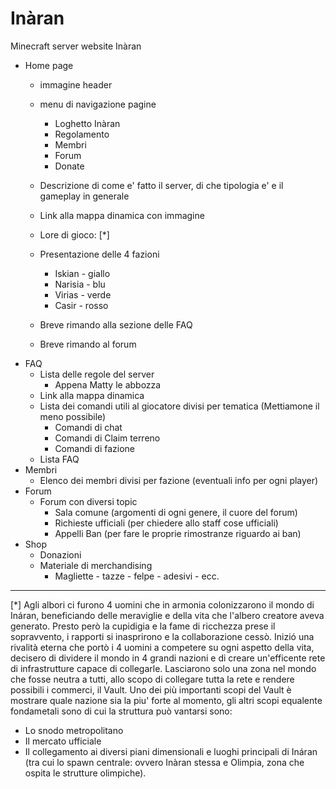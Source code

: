 # Inàran
Minecraft server website Inàran



- Home page 
  - immagine header
  - menu di navigazione pagine
    - Loghetto Inàran
    - Regolamento
    - Membri
    - Forum
    - Donate
  - Descrizione di come e' fatto il server, di che tipologia e' e il gameplay in generale
  - Link alla mappa dinamica con immagine
  - Lore di gioco: [*]
  - Presentazione delle 4 fazioni
    - Iskian - giallo
    - Narisia - blu
    - Virias - verde
    - Casir - rosso
    
  - Breve rimando alla sezione delle FAQ
  - Breve rimando al forum
- FAQ
  - Lista delle regole del server
    - Appena Matty le abbozza
  - Link alla mappa dinamica
  - Lista dei comandi utili al giocatore divisi per tematica (Mettiamone il meno possibile)
    - Comandi di chat
    - Comandi di Claim terreno
    - Comandi di fazione
  - Lista FAQ
- Membri
  - Elenco dei membri divisi per fazione (eventuali info per ogni player)
- Forum
  - Forum con diversi topic
    - Sala comune (argomenti di ogni genere, il cuore del forum)
    - Richieste ufficiali (per chiedere allo staff cose ufficiali)
    - Appelli Ban (per fare le proprie rimostranze riguardo ai ban)
- Shop
  - Donazioni
  - Materiale di merchandising
    - Magliette - tazze - felpe - adesivi - ecc.



_________________________________________________________________________________________________



[*]
Agli albori ci furono 4 uomini che in armonia colonizzarono il mondo di Ináran, beneficiando delle meraviglie e della vita che l'albero creatore aveva generato. Presto però la cupidigia e la fame di ricchezza prese il sopravvento, i rapporti si inasprirono e la collaborazione cessò. Inizió una rivalità eterna che portò i 4 uomini a competere su ogni aspetto della vita, decisero di dividere il mondo in 4 grandi nazioni e di creare un'efficente rete di infrastrutture capace di collegarle.
Lasciarono solo una zona nel mondo che fosse neutra a tutti, allo scopo di collegare tutta la rete e rendere possibili i commerci, il Vault.
Uno dei più importanti scopi del Vault è mostrare quale nazione sia la piu' forte al momento, gli altri scopi equalente fondametali sono di cui la struttura può vantarsi sono:

- Lo snodo metropolitano
- Il mercato ufficiale
- Il collegamento ai diversi piani dimensionali e luoghi principali di Ináran (tra cui lo spawn centrale: ovvero Inàran stessa e Olimpia, zona che ospita le strutture olimpiche).



